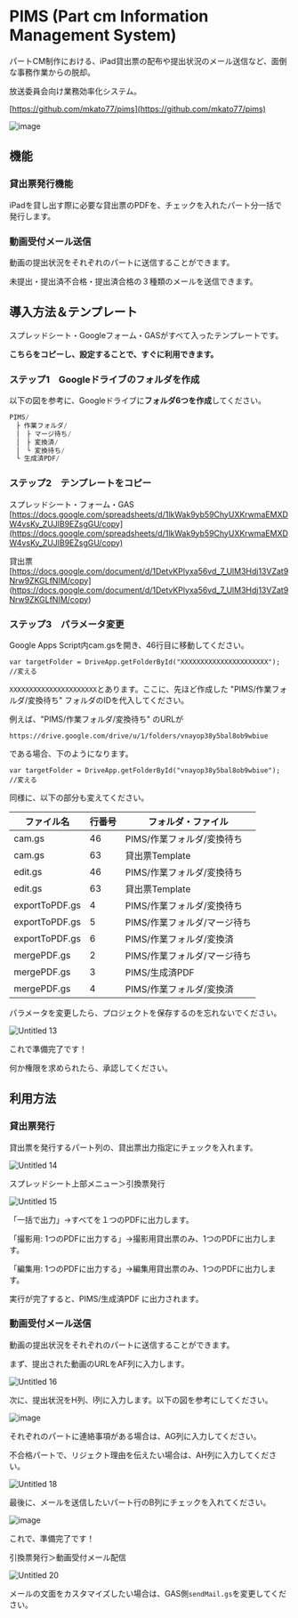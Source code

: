 # PIMS (Part cm Information Management System)

パートCM制作における、iPad貸出票の配布や提出状況のメール送信など、面倒な事務作業からの脱却。

放送委員会向け業務効率化システム。

[https://github.com/mkato77/pims](https://github.com/mkato77/pims)

![image](https://user-images.githubusercontent.com/80267487/190855844-5dd8eb09-471b-4ac5-b8be-ce9192fb0539.png)


## 機能

### 貸出票発行機能

iPadを貸し出す際に必要な貸出票のPDFを、チェックを入れたパート分一括で発行します。

### 動画受付メール送信

動画の提出状況をそれぞれのパートに送信することができます。

未提出・提出済不合格・提出済合格の３種類のメールを送信できます。





## 導入方法＆テンプレート

スプレッドシート・Googleフォーム・GASがすべて入ったテンプレートです。

**こちらをコピーし、設定することで、すぐに利用できます。**

### ステップ1　Googleドライブのフォルダを作成

以下の図を参考に、Googleドライブに**フォルダ6つを作成**してください。

```jsx
PIMS/
　├ 作業フォルダ/
　│　├ マージ待ち/
　│　├ 変換済/
　│　└ 変換待ち/
　└ 生成済PDF/
```

### ステップ2　テンプレートをコピー

スプレッドシート・フォーム・GAS
[https://docs.google.com/spreadsheets/d/1lkWak9yb59ChyUXKrwmaEMXDW4vsKy_ZUJlB9EZsgGU/copy](https://docs.google.com/spreadsheets/d/1lkWak9yb59ChyUXKrwmaEMXDW4vsKy_ZUJlB9EZsgGU/copy)

貸出票
[https://docs.google.com/document/d/1DetvKPlyxa56vd_7_UlM3Hdj13VZat9Nrw9ZKGLfNIM/copy]
(https://docs.google.com/document/d/1DetvKPlyxa56vd_7_UlM3Hdj13VZat9Nrw9ZKGLfNIM/copy)

### ステップ3　パラメータ変更
Google Apps Script内cam.gsを開き、46行目に移動してください。

```
var targetFolder = DriveApp.getFolderById("XXXXXXXXXXXXXXXXXXXXXX"); //変える
```

`XXXXXXXXXXXXXXXXXXXXXX`とあります。ここに、先ほど作成した "PIMS/作業フォルダ/変換待ち" フォルダのIDを代入してください。

例えば、"PIMS/作業フォルダ/変換待ち" のURLが

```
https://drive.google.com/drive/u/1/folders/vnayop38y5bal8ob9wbiue
```

である場合、下のようになります。

```
var targetFolder = DriveApp.getFolderById("vnayop38y5bal8ob9wbiue"); //変える
```

同様に、以下の部分も変えてください。

| ファイル名 | 行番号 | フォルダ・ファイル |
| --- | --- | --- |
| cam.gs | 46 | PIMS/作業フォルダ/変換待ち |
| cam.gs | 63 | 貸出票Template |
| edit.gs | 46 | PIMS/作業フォルダ/変換待ち |
| edit.gs | 63 | 貸出票Template |
| exportToPDF.gs | 4 | PIMS/作業フォルダ/変換待ち |
| exportToPDF.gs | 5 | PIMS/作業フォルダ/マージ待ち |
| exportToPDF.gs | 6 | PIMS/作業フォルダ/変換済 |
| mergePDF.gs | 2 | PIMS/作業フォルダ/マージ待ち |
| mergePDF.gs | 3 | PIMS/生成済PDF |
| mergePDF.gs | 4 | PIMS/作業フォルダ/変換済 |

パラメータを変更したら、プロジェクトを保存するのを忘れないでください。

![Untitled 13](https://user-images.githubusercontent.com/80267487/190855075-3fb28e41-cfae-4328-8a67-af183ea21a5d.png)

これで準備完了です！

何か権限を求められたら、承認してください。

## 利用方法

### 貸出票発行

貸出票を発行するパート列の、貸出票出力指定にチェックを入れます。

![Untitled 14](https://user-images.githubusercontent.com/80267487/190855082-1c71b4a8-ca07-4e78-bbe7-da45f1e2641a.png)

スプレッドシート上部メニュー＞引換票発行

![Untitled 15](https://user-images.githubusercontent.com/80267487/190855088-aeb92b72-83d7-4579-8cd6-3b6a1b6b26a7.png)

「一括で出力」→すべてを１つのPDFに出力します。

「撮影用: 1つのPDFに出力する」→撮影用貸出票のみ、1つのPDFに出力します。

「編集用: 1つのPDFに出力する」→編集用貸出票のみ、1つのPDFに出力します。

実行が完了すると、PIMS/生成済PDF に出力されます。

### 動画受付メール送信

動画の提出状況をそれぞれのパートに送信することができます。

まず、提出された動画のURLをAF列に入力します。

![Untitled 16](https://user-images.githubusercontent.com/80267487/190855091-744aae4f-e432-4aea-88f5-f8859d0d7ab7.png)

次に、提出状況をH列、I列に入力します。以下の図を参考にしてください。

![image](https://user-images.githubusercontent.com/80267487/190855731-130c78d5-3614-40f9-8299-7095e7787cb3.png)

それぞれのパートに連絡事項がある場合は、AG列に入力してください。

不合格パートで、リジェクト理由を伝えたい場合は、AH列に入力してください。

![Untitled 18](https://user-images.githubusercontent.com/80267487/190855096-d68429ac-5890-480f-8445-813cfc3027dc.png)

最後に、メールを送信したいパート行のB列にチェックを入れてください。

![image](https://user-images.githubusercontent.com/80267487/190855769-cc9414a2-485e-481c-800e-7454bbe8dc05.png)

これで、準備完了です！

引換票発行＞動画受付メール配信

![Untitled 20](https://user-images.githubusercontent.com/80267487/190855102-0d27d30b-5a82-49bf-a936-934d8c00f527.png)

メールの文面をカスタマイズしたい場合は、GAS側`sendMail.gs`を変更してください。
